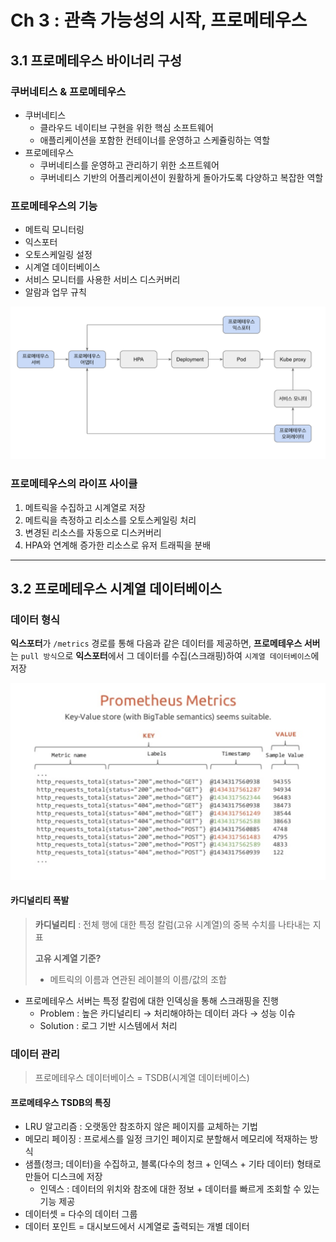 # Ch 3 : 관측 가능성의 시작, 프로메테우스


## 3.1 프로메테우스 바이너리 구성


### 쿠버네티스 & 프로메테우스
- 쿠버네티스
  - 클라우드 네이티브 구현을 위한 핵심 소프트웨어
  - 애플리케이션을 포함한 컨테이너를 운영하고 스케쥴링하는 역할
- 프로메테우스
  - 쿠버네티스를 운영하고 관리하기 위한 소프트웨어
  - 쿠버네티스 기반의 어플리케이션이 원활하게 돌아가도록 다양하고 복잡한 역할


### 프로메테우스의 기능
- 메트릭 모니터링
- 익스포터
- 오토스케일링 설정
- 시계열 데이터베이스
- 서비스 모니터를 사용한 서비스 디스커버리
- 알람과 업무 규칙

![img.png](img.png)


### 프로메테우스의 라이프 사이클
1. 메트릭을 수집하고 시계열로 저장
2. 메트릭을 측정하고 리소스를 오토스케일링 처리
3. 변경된 리소스를 자동으로 디스커버리
4. HPA와 연계해 증가한 리소스로 유저 트래픽을 분배


---


## 3.2 프로메테우스 시계열 데이터베이스

### 데이터 형식
**익스포터**가 ```/metrics``` 경로를 통해 다음과 같은 데이터를 제공하면, **프로메테우스 서버**는 ```pull 방식```으로 **익스포터**에서 그 데이터를 수집(스크래핑)하여 ```시계열 데이터베이스```에 저장

![img_1.png](img_1.png)

#### 카디널리티 폭발
> **카디널리티** : 전체 행에 대한 특정 칼럼(고유 시계열)의 중복 수치를 나타내는 지표
> 
> **고유 시계열 기준?**
> - 메트릭의 이름과 연관된 레이블의 이름/값의 조합

- 프로메테우스 서버는 특정 칼럼에 대한 인덱싱을 통해 스크래핑을 진행
  - Problem : 높은 카디널리티 → 처리해야하는 데이터 과다 → 성능 이슈
  - Solution : 로그 기반 시스템에서 처리


### 데이터 관리
> 프로메테우스 데이터베이스 = TSDB(시계열 데이터베이스)

#### 프로메테우스 TSDB의 특징
- LRU 알고리즘 : 오랫동안 참조하지 않은 페이지를 교체하는 기법
- 메모리 페이징 : 프로세스를 일정 크기인 페이지로 분할해서 메모리에 적재하는 방식
- 샘플(청크; 데이터)을 수집하고, 블록(다수의 청크 + 인덱스 + 기타 데이터) 형태로 만들어 디스크에 저장
  - 인덱스 : 데이터의 위치와 참조에 대한 정보 + 데이터를 빠르게 조회할 수 있는 기능 제공
- 데이터셋 = 다수의 데이터 그룹
- 데이터 포인트 = 대시보드에서 시계열로 출력되는 개별 데이터